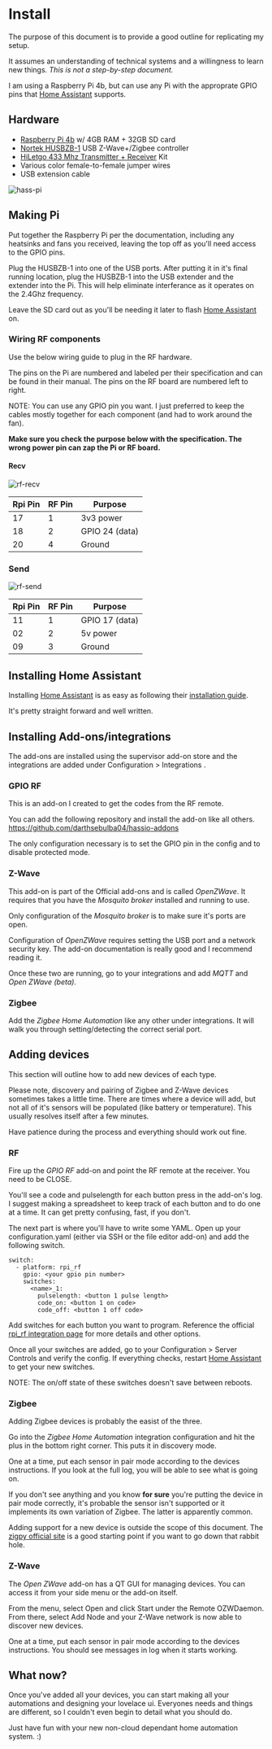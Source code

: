 # Install

The purpose of this document is to provide a good outline for replicating my setup.  

It assumes an understanding of technical systems and a willingness to learn new things.  _This is not a step-by-step document._

I am using a Raspberry Pi 4b, but can use any Pi with the approprate GPIO pins that [Home Assistant] supports.

## Hardware
- [Raspberry Pi 4b] w/ 4GB RAM + 32GB SD card
- [Nortek HUSBZB-1] USB Z-Wave+/Zigbee controller
- [HiLetgo 433 Mhz Transmitter + Receiver] Kit
- Various color female-to-female jumper wires
- USB extension cable

![hass-pi]

## Making Pi
Put together the Raspberry Pi per the documentation, including any heatsinks and fans you received, leaving the top off as you'll need access to the GPIO pins.

Plug the HUSBZB-1 into one of the USB ports.  After putting it in it's final running location, plug the HUSBZB-1 into the USB extender and the extender into the Pi.  This will help eliminate interferance as it operates on the 2.4Ghz frequency.

Leave the SD card out as you'll be needing it later to flash [Home Assistant] on.

### Wiring RF components
Use the below wiring guide to plug in the RF hardware.

The pins on the Pi are numbered and labeled per their specification and can be found in their manual.  The pins on the RF board are numbered left to right.

NOTE: You can use any GPIO pin you want.  I just preferred to keep the cables mostly together for each component (and had to work around the fan).

**Make sure you check the purpose below with the specification.  The wrong power pin can zap the Pi or RF board.**

#### Recv
![rf-recv]

Rpi Pin | RF Pin | Purpose
--- | --- | ---
17 | 1 | 3v3 power
18 | 2 | GPIO 24 (data)
20 | 4 | Ground

### Send
![rf-send]

Rpi Pin | RF Pin | Purpose
--- | --- | ---
11 | 1 | GPIO 17 (data)
02 | 2 | 5v power
09 | 3 | Ground

## Installing Home Assistant
Installing [Home Assistant] is as easy as following their [installation guide].

It's pretty straight forward and well written.

## Installing Add-ons/integrations
The add-ons are installed using the supervisor add-on store and the integrations are added under Configuration > Integrations .

### GPIO RF
This is an add-on I created to get the codes from the RF remote.

You can add the following repository and install the add-on like all others.
https://github.com/darthsebulba04/hassio-addons

The only configuration necessary is to set the GPIO pin in the config and to disable protected mode.

### Z-Wave
This add-on is part of the Official add-ons and is called _OpenZWave_. It requires that you have the _Mosquito broker_ installed and running to use.

Only configuration of the _Mosquito broker_ is to make sure it's ports are open.

Configuration of _OpenZWave_ requires setting the USB port and a network security key.  The add-on documentation is really good and I recommend reading it.

Once these two are running, go to your integrations and add _MQTT_ and _Open ZWave (beta)_.

### Zigbee
Add the _Zigbee Home Automation_ like any other under integrations. It will walk you through setting/detecting the correct serial port.

## Adding devices
This section will outline how to add new devices of each type.

Please note, discovery and pairing of Zigbee and Z-Wave devices sometimes takes a little time.  There are times where a device will add, but not all of it's sensors will be populated (like battery or temperature).  This usually resolves itself after a few minutes.

Have patience during the process and everything should work out fine.  

### RF
Fire up the _GPIO RF_ add-on and point the RF remote at the receiver.  You need to be CLOSE.

You'll see a code and pulselength for each button press in the add-on's log.  I suggest making a spreadsheet to keep track of each button and to do one at a time.  It can get pretty confusing, fast, if you don't.

The next part is where you'll have to write some YAML.  Open up your configuration.yaml (either via SSH or the file editor add-on) and add the following switch.

```
switch:
  - platform: rpi_rf
    gpio: <your gpio pin number>
    switches:
      <name>_1:
        pulselength: <button 1 pulse length>
        code_on: <button 1 on code>
        code_off: <button 1 off code>
```

Add switches for each button you want to program.  Reference the official [rpi_rf integration page] for more details and other options.  

Once all your switches are added, go to your Configuration > Server Controls and verify the config.  If everything checks, restart [Home Assistant] to get your new switches.

NOTE: The on/off state of these switches doesn't save between reboots.

### Zigbee
Adding Zigbee devices is probably the easist of the three.  

Go into the _Zigbee Home Automation_ integration configuration and hit the plus in the bottom right corner.  This puts it in discovery mode.

One at a time, put each sensor in pair mode according to the devices instructions.  If you look at the full log, you will be able to see what is going on.

If you don't see anything and you know **for sure** you're putting the device in pair mode correctly, it's probable the sensor isn't supported or it implements its own variation of Zigbee. The latter is apparently common. 

Adding support for a new device is outside the scope of this document. The [zigpy official site] is a good starting point if you want to go down that rabbit hole.

### Z-Wave
The _Open ZWave_ add-on has a QT GUI for managing devices.  You can access it from your side menu or the add-on itself.

From the menu, select Open and click Start under the Remote OZWDaemon.  From there, select Add Node and your Z-Wave network is now able to discover new devices.

One at a time, put each sensor in pair mode according to the devices instructions.  You should see messages in log when it starts working.

## What now?
Once you've added all your devices, you can start making all your automations and designing your lovelace ui.  Everyones needs and things are different, so I couldn't even begin to detail what you should do.  

Just have fun with your new non-cloud dependant home automation system. :)

[Home Assistant]: https://www.home-assistant.io/
[installation guide]: https://www.home-assistant.io/getting-started/
[rpi_rf integration page]: https://www.home-assistant.io/integrations/rpi_rf/
[zigpy official site]: https://github.com/zigpy/zigpy

[hass-pi]: https://github.com/darthsebulba04/homeassistant/blob/master/rpi-hass.jpg
[rf-send]: https://cdn.instructables.com/ORIG/FU4/UJYA/HM8DG3Q3/FU4UJYAHM8DG3Q3.jpg
[rf-recv]: https://cdn.instructables.com/ORIG/F8T/43EW/HM8DG3Q4/F8T43EWHM8DG3Q4.jpg

[Raspberry Pi 4b]: https://www.raspberrypi.org/products/raspberry-pi-4-model-b/
[Nortek HUSBZB-1]: https://www.nortekcontrol.com/products/2gig/husbzb-1-gocontrol-quickstick-combo/
[HiLetgo 433 Mhz Transmitter + Receiver]: https://www.instructables.com/id/RF-315433-MHz-Transmitter-receiver-Module-and-Ardu/
